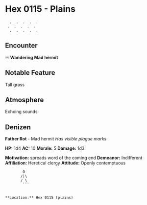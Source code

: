 # Hex 0115 - Plains
```
  .  .  .  .  .
 .  .  .  .  .
  .  .  .  .  .
```

## Encounter

☉ **Wandering Mad hermit**

## Notable Feature

Tall grass

## Atmosphere

Echoing sounds

## Denizen

**Father Rot** - Mad hermit
*Has visible plague marks*

**HP:** 1d4 **AC:** 10 **Morale:** 5
**Damage:** 1d3

**Motivation:** spreads word of the coming end
**Demeanor:** Indifferent
**Affiliation:** Heretical clergy
**Attitude:** Openly contemptuous

```
        O
       /|\
       / \
        ```


**Location:** Hex 0115 (plains)

